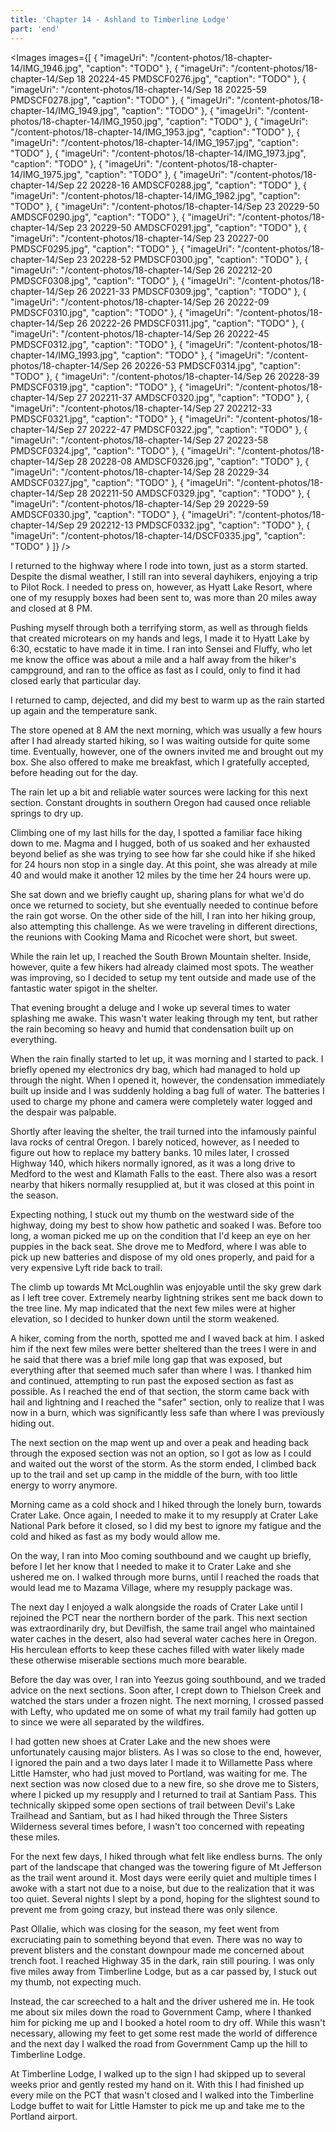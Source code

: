 ```yaml
---
title: 'Chapter 14 - Ashland to Timberline Lodge'
part: 'end'
---
```


<script lang="ts">
import Images from '$lib/components/Images.svelte';
</script>

<Images images={[
{
"imageUri": "/content-photos/18-chapter-14/IMG_1946.jpg",
"caption": "TODO"
},
{
"imageUri": "/content-photos/18-chapter-14/Sep 18 20224-45 PMDSCF0276.jpg",
"caption": "TODO"
},
{
"imageUri": "/content-photos/18-chapter-14/Sep 18 20225-59 PMDSCF0278.jpg",
"caption": "TODO"
},
{
"imageUri": "/content-photos/18-chapter-14/IMG_1949.jpg",
"caption": "TODO"
},
{
"imageUri": "/content-photos/18-chapter-14/IMG_1950.jpg",
"caption": "TODO"
},
{
"imageUri": "/content-photos/18-chapter-14/IMG_1953.jpg",
"caption": "TODO"
},
{
"imageUri": "/content-photos/18-chapter-14/IMG_1957.jpg",
"caption": "TODO"
},
{
"imageUri": "/content-photos/18-chapter-14/IMG_1973.jpg",
"caption": "TODO"
},
{
"imageUri": "/content-photos/18-chapter-14/IMG_1975.jpg",
"caption": "TODO"
},
{
"imageUri": "/content-photos/18-chapter-14/Sep 22 20228-16 AMDSCF0288.jpg",
"caption": "TODO"
},
{
"imageUri": "/content-photos/18-chapter-14/IMG_1982.jpg",
"caption": "TODO"
},
{
"imageUri": "/content-photos/18-chapter-14/Sep 23 20229-50 AMDSCF0290.jpg",
"caption": "TODO"
},
{
"imageUri": "/content-photos/18-chapter-14/Sep 23 20229-50 AMDSCF0291.jpg",
"caption": "TODO"
},
{
"imageUri": "/content-photos/18-chapter-14/Sep 23 20227-00 PMDSCF0295.jpg",
"caption": "TODO"
},
{
"imageUri": "/content-photos/18-chapter-14/Sep 23 20228-52 PMDSCF0300.jpg",
"caption": "TODO"
},
{
"imageUri": "/content-photos/18-chapter-14/Sep 26 202212-20 PMDSCF0308.jpg",
"caption": "TODO"
},
{
"imageUri": "/content-photos/18-chapter-14/Sep 26 20221-33 PMDSCF0309.jpg",
"caption": "TODO"
},
{
"imageUri": "/content-photos/18-chapter-14/Sep 26 20222-09 PMDSCF0310.jpg",
"caption": "TODO"
},
{
"imageUri": "/content-photos/18-chapter-14/Sep 26 20222-26 PMDSCF0311.jpg",
"caption": "TODO"
},
{
"imageUri": "/content-photos/18-chapter-14/Sep 26 20222-45 PMDSCF0312.jpg",
"caption": "TODO"
},
{
"imageUri": "/content-photos/18-chapter-14/IMG_1993.jpg",
"caption": "TODO"
},
{
"imageUri": "/content-photos/18-chapter-14/Sep 26 20226-53 PMDSCF0314.jpg",
"caption": "TODO"
},
{
"imageUri": "/content-photos/18-chapter-14/Sep 26 20228-39 PMDSCF0319.jpg",
"caption": "TODO"
},
{
"imageUri": "/content-photos/18-chapter-14/Sep 27 202211-37 AMDSCF0320.jpg",
"caption": "TODO"
},
{
"imageUri": "/content-photos/18-chapter-14/Sep 27 202212-33 PMDSCF0321.jpg",
"caption": "TODO"
},
{
"imageUri": "/content-photos/18-chapter-14/Sep 27 20222-47 PMDSCF0322.jpg",
"caption": "TODO"
},
{
"imageUri": "/content-photos/18-chapter-14/Sep 27 20223-58 PMDSCF0324.jpg",
"caption": "TODO"
},
{
"imageUri": "/content-photos/18-chapter-14/Sep 28 20228-08 AMDSCF0326.jpg",
"caption": "TODO"
},
{
"imageUri": "/content-photos/18-chapter-14/Sep 28 20229-34 AMDSCF0327.jpg",
"caption": "TODO"
},
{
"imageUri": "/content-photos/18-chapter-14/Sep 28 202211-50 AMDSCF0329.jpg",
"caption": "TODO"
},
{
"imageUri": "/content-photos/18-chapter-14/Sep 29 20229-59 AMDSCF0330.jpg",
"caption": "TODO"
},
{
"imageUri": "/content-photos/18-chapter-14/Sep 29 202212-13 PMDSCF0332.jpg",
"caption": "TODO"
},
{
"imageUri": "/content-photos/18-chapter-14/DSCF0335.jpg",
"caption": "TODO"
}
]} />

I returned to the highway where I rode into town, just as a storm started. Despite the dismal weather, I still ran into
several dayhikers, enjoying a trip to Pilot Rock. I needed to press on, however, as Hyatt Lake Resort, where one of my
resupply boxes had been sent to, was more than 20 miles away and closed at 8 PM.

Pushing myself through both a terrifying storm, as well as through fields that created microtears on my hands and legs,
I made it to Hyatt Lake by 6:30, ecstatic to have made it in time. I ran into Sensei and Fluffy, who let me know the
office was about a mile and a half away from the hiker's campground, and ran to the office as fast as I could, only to
find it had closed early that particular day.

I returned to camp, dejected, and did my best to warm up as the rain started up again and the temperature sank.

The store opened at 8 AM the next morning, which was usually a few hours after I had already started hiking, so I was
waiting outside for quite some time. Eventually, however, one of the owners invited me and brought out my box. She also
offered to make me breakfast, which I gratefully accepted, before heading out for the day.

The rain let up a bit and reliable water sources were lacking for this next section. Constant droughts in southern
Oregon had caused once reliable springs to dry up.

Climbing one of my last hills for the day, I spotted a familiar face hiking down to me. Magma and I hugged, both of us
soaked and her exhausted beyond belief as she was trying to see how far she could hike if she hiked for 24 hours non
stop in a single day. At this point, she was already at mile 40 and would make it another 12 miles by the time her 24
hours were up.

She sat down and we briefly caught up, sharing plans for what we'd do once we returned to society, but she eventually
needed to continue before the rain got worse. On the other side of the hill, I ran into her hiking group, also
attempting this challenge. As we were traveling in different directions, the reunions with Cooking Mama and Ricochet
were short, but sweet.

While the rain let up, I reached the South Brown Mountain shelter. Inside, however, quite a few hikers had already
claimed most spots. The weather was improving, so I decided to setup my tent outside and made use of the fantastic water
spigot in the shelter.

That evening brought a deluge and I woke up several times to water splashing me awake. This wasn't water leaking through
my tent, but rather the rain becoming so heavy and humid that condensation built up on everything.

When the rain finally started to let up, it was morning and I started to pack. I briefly opened my electronics dry bag,
which had managed to hold up through the night. When I opened it, however, the condensation immediately built up inside
and I was suddenly holding a bag full of water. The batteries I used to charge my phone and camera were completely water
logged and the despair was palpable.

Shortly after leaving the shelter, the trail turned into the infamously painful lava rocks of central Oregon. I barely
noticed, however, as I needed to figure out how to replace my battery banks. 10 miles later, I crossed Highway 140,
which hikers normally ignored, as it was a long drive to Medford to the west and Klamath Falls to the east. There also
was a resort nearby that hikers normally resupplied at, but it was closed at this point in the season.

Expecting nothing, I stuck out my thumb on the westward side of the highway, doing my best to show how pathetic and
soaked I was. Before too long, a woman picked me up on the condition that I'd keep an eye on her puppies in the back
seat. She drove me to Medford, where I was able to pick up new batteries and dispose of my old ones properly, and paid
for a very expensive Lyft ride back to trail.

The climb up towards Mt McLoughlin was enjoyable until the sky grew dark as I left tree cover. Extremely nearby
lightning strikes sent me back down to the tree line. My map indicated that the next few miles were at higher elevation,
so I decided to hunker down until the storm weakened.

A hiker, coming from the north, spotted me and I waved back at him. I asked him if the next few miles were better
sheltered than the trees I were in and he said that there was a brief mile long gap that was exposed, but everything
after that seemed much safer than where I was. I thanked him and continued, attempting to run past the exposed section
as fast as possible. As I reached the end of that section, the storm came back with hail and lightning and I reached
the "safer" section, only to realize that I was now in a burn, which was significantly less safe than where I was
previously hiding out.

The next section on the map went up and over a peak and heading back through the exposed section was not an option, so I
got as low as I could and waited out the worst of the storm. As the storm ended, I climbed back up to the trail and set
up camp in the middle of the burn, with too little energy to worry anymore.

Morning came as a cold shock and I hiked through the lonely burn, towards Crater Lake. Once again, I needed to make it
to my resupply at Crater Lake National Park before it closed, so I did my best to ignore my fatigue and the cold and
hiked as fast as my body would allow me.

On the way, I ran into Moo coming southbound and we caught up briefly, before I let her know that I needed to make it to
Crater Lake and she ushered me on. I walked through more burns, until I reached the roads that would lead me to Mazama
Village, where my resupply package was.

The next day I enjoyed a walk alongside the roads of Crater Lake until I rejoined the PCT near the northern border of
the park. This next section was extraordinarily dry, but Devilfish, the same trail angel who maintained water caches in
the desert, also had several water caches here in Oregon. His herculean efforts to keep these caches filled with water
likely made these otherwise miserable sections much more bearable.

Before the day was over, I ran into Yeezus going southbound, and we traded advice on the next sections. Soon after, I
crept down to Thielson Creek and watched the stars under a frozen night. The next morning, I crossed passed with Lefty,
who updated me on some of what my trail family had gotten up to since we were all separated by the wildfires.

I had gotten new shoes at Crater Lake and the new shoes were unfortunately causing major blisters. As I was so close to
the end, however, I ignored the pain and a two days later I made it to Willamette Pass where Little Hamster, who had
just moved to Portland, was waiting for me. The next section was now closed due to a new fire, so she drove me to
Sisters, where I picked up my resupply and I returned to trail at Santiam Pass. This technically skipped some open
sections of trail between Devil's Lake Trailhead and Santiam, but as I had hiked through the Three Sisters Wilderness
several times before, I wasn't too concerned with repeating these miles.

For the next few days, I hiked through what felt like endless burns. The only part of the landscape that changed was the
towering figure of Mt Jefferson as the trail went around it. Most days were eerily quiet and multiple times I awoke with
a start not due to a noise, but due to the realization that it was too quiet. Several nights I slept by a pond, hoping
for the slightest sound to prevent me from going crazy, but instead there was only silence.

Past Ollalie, which was closing for the season, my feet went from excruciating pain to something beyond that even. There
was no way to prevent blisters and the constant downpour made me concerned about trench foot. I reached Highway 35 in
the dark, rain still pouring. I was only five miles away from Timberline Lodge, but as a car passed by, I stuck out my
thumb, not expecting much.

Instead, the car screeched to a halt and the driver ushered me in. He took me about six miles down the road to
Government Camp, where I thanked him for picking me up and I booked a hotel room to dry off. While this wasn't
necessary, allowing my feet to get some rest made the world of difference and the next day I walked the road from
Government Camp up the hill to Timberline Lodge.

At Timberline Lodge, I walked up to the sign I had skipped up to several weeks prior and gently rested my hand on it.
With this I had finished up every mile on the PCT that wasn't closed and I walked into the Timberline Lodge buffet to
wait for Little Hamster to pick me up and take me to the Portland airport.
